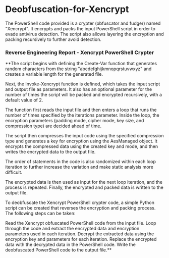 # Deobfuscation-for-Xencrypt
The PowerShell code provided is a crypter (obfuscator and fudger) named "Xencrypt". It encrypts and packs the input PowerShell script in order to evade antivirus detection. The script also allows layering the encryption and packing recursively to further avoid detection.

### Reverse Engineering Report - Xencrypt PowerShell Crypter

**The script begins with defining the Create-Var function that generates random characters from the string "abcdefghijkmnopqrstuvwxyz" and creates a variable length for the generated file.

Next, the Invoke-Xencrypt function is defined, which takes the input script and output file as parameters. It also has an optional parameter for the number of times the script will be packed and encrypted recursively, with a default value of 2.

The function first reads the input file and then enters a loop that runs the number of times specified by the iterations parameter. Inside the loop, the encryption parameters (padding mode, cipher mode, key size, and compression type) are decided ahead of time.

The script then compresses the input code using the specified compression type and generates a key for encryption using the AesManaged object. It encrypts the compressed data using the created key and mode, and then writes the encrypted data to the output file.

The order of statements in the code is also randomized within each loop iteration to further increase the variation and make static analysis more difficult.

The encrypted data is then used as input for the next loop iteration, and the process is repeated. Finally, the encrypted and packed data is written to the output file.

To deobfuscate the Xencrypt PowerShell crypter code, a simple Python script can be created that reverses the encryption and packing process. The following steps can be taken:

Read the Xencrypt obfuscated PowerShell code from the input file.
Loop through the code and extract the encrypted data and encryption parameters used in each iteration.
Decrypt the extracted data using the encryption key and parameters for each iteration.
Replace the encrypted data with the decrypted data in the PowerShell code.
Write the deobfuscated PowerShell code to the output file.**
